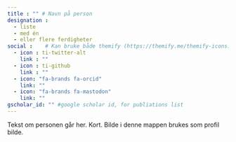 ```yaml
---
title : "" # Navn på person
designation : 
  - liste
  - med én
  - eller flere ferdigheter
social :    # Kan bruke både themify (https://themify.me/themify-icons) iconer og fontawesome (https://fontawesome.com/icons)
  - icon : ti-twitter-alt
    link : ""
  - icon : ti-github 
    link : ""
  - icon: "fa-brands fa-orcid"
    link: ""
  - icon: "fa-brands fa-mastodon"
    link: ""
gscholar_id: "" #google scholar id, for publiations list
---
```


Tekst om personen går her. Kort.
Bilde i denne mappen brukes som profil bilde.
